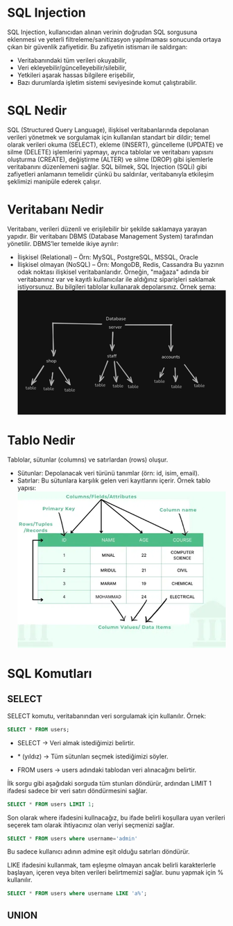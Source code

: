 # SQL Injection
SQL Injection, kullanıcıdan alınan verinin doğrudan SQL sorgusuna eklenmesi ve yeterli filtreleme/sanitizasyon yapılmaması sonucunda ortaya çıkan bir güvenlik zafiyetidir.
Bu zafiyetin istismarı ile saldırgan:
- Veritabanındaki tüm verileri okuyabilir,
- Veri ekleyebilir/güncelleyebilir/silebilir,
- Yetkileri aşarak hassas bilgilere erişebilir,
- Bazı durumlarda işletim sistemi seviyesinde komut çalıştırabilir.

# SQL Nedir
SQL (Structured Query Language), ilişkisel veritabanlarında depolanan verileri yönetmek ve sorgulamak için kullanılan standart bir dildir; temel olarak verileri okuma (SELECT), ekleme (INSERT), güncelleme (UPDATE) ve silme (DELETE) işlemlerini yapmayı, ayrıca tablolar ve veritabanı yapısını oluşturma (CREATE), değiştirme (ALTER) ve silme (DROP) gibi işlemlerle veritabanını düzenlemeni sağlar. SQL bilmek, SQL Injection (SQLi) gibi zafiyetleri anlamanın temelidir çünkü bu saldırılar, veritabanıyla etkileşim şeklimizi manipüle ederek çalışır.

# Veritabanı Nedir
Veritabanı, verileri düzenli ve erişilebilir bir şekilde saklamaya yarayan yapıdır.
Bir veritabanı DBMS (Database Management System) tarafından yönetilir.
DBMS’ler temelde ikiye ayrılır:
- İlişkisel (Relational) – Örn: MySQL, PostgreSQL, MSSQL, Oracle
- İlişkisel olmayan (NoSQL) – Örn: MongoDB, Redis, Cassandra
Bu yazının odak noktası ilişkisel veritabanlarıdır.
Örneğin, "mağaza" adında bir veritabanınız var ve kayıtlı kullanıcılar ile aldığınız siparişleri saklamak istiyorsunuz. Bu bilgileri tablolar kullanarak depolarsınız.
Örnek şema:
![alt text](resim.png)

# Tablo Nedir
Tablolar, sütunlar (columns) ve satırlardan (rows) oluşur.
- Sütunlar: Depolanacak veri türünü tanımlar (örn: id, isim, email).
- Satırlar: Bu sütunlara karşılık gelen veri kayıtlarını içerir.
Örnek tablo yapısı:
![alt text](resim-1.png)

# SQL Komutları
## SELECT
SELECT komutu, veritabanından veri sorgulamak için kullanılır.
Örnek:
```sql
SELECT * FROM users;
```
- SELECT → Veri almak istediğimizi belirtir.

- \* (yıldız) → Tüm sütunları seçmek istediğimizi söyler.

- FROM users → users adındaki tablodan veri alınacağını belirtir.

İlk sorgu gibi aşağıdaki sorguda tüm stunları döndürür, ardından LIMIT 1 ifadesi sadece bir veri satırı döndürmesini sağlar.
```sql
SELECT * FROM users LIMIT 1;
```

Son olarak where ifadesini kullnacağız, bu ifade belirli koşullara uyan verileri seçerek tam olarak ihtiyacınız olan veriyi seçmenizi sağlar.
```sql
SELECT * FROM users where username='admin'
```

Bu sadece kullanıcı adının admine eşit olduğu satırları döndürür.

LIKE ifadesini kullanmak, tam eşleşme olmayan ancak belirli karakterlerle başlayan, içeren veya biten verileri belirtmemizi sağlar. bunu yapmak için % kullanılır.
```sql
SELECT * FROM users where username LIKE 'a%';
```

## UNION 